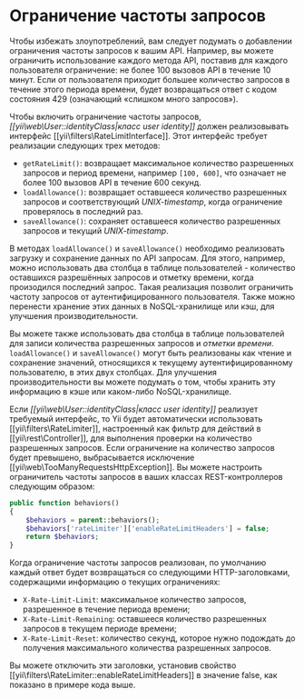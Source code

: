 Ограничение частоты запросов
===============================

Чтобы избежать злоупотреблений, вам следует подумать о добавлении ограничения частоты запросов к вашим API. Например, вы можете ограничить
использование каждого метода API, поставив для каждого пользователя ограничение: не более 100 вызовов API в течение 10 минут. Если от пользователя
приходит большее количество запросов в течение этого периода времени, будет возвращаться ответ с кодом состояния 429 (означающий «слишком много запросов»).

Чтобы включить ограничение частоты запросов, *[[yii\web\User::identityClass|класс user identity]]* должен реализовывать интерфейс [[yii\filters\RateLimitInterface]].
Этот интерфейс требует реализации следующих трех методов:

* `getRateLimit()`: возвращает максимальное количество разрешенных запросов и период времени, например `[100, 600]`, что означает не более 100 вызовов API в течение 600 секунд.
* `loadAllowance()`: возвращает оставшееся количество разрешенных запросов и соответствующий *UNIX-timestamp*,
  когда ограничение проверялось в последний раз.
* `saveAllowance()`: сохраняет оставшееся количество разрешенных запросов и текущий *UNIX-timestamp*.

В методах `loadAllowance()` и `saveAllowance()` необходимо реализовать загрузку и сохранение данных по API запросам. Для этого, например, можно использовать два столбца в таблице пользователей - количество оставшихся разрешённых запросов и отметку времени, когда произодился последний запрос. Такая реализация позволит ограничить частоту запросов от аутентифицированного пользователя. Также можно перенести хранение этих данных в NoSQL-хранилище или кэш, для улучшения производительности.

Вы можете также использовать два столбца в таблице пользователей для записи количества разрешенных запросов и *отметки времени*.
`loadAllowance()` и `saveAllowance()` могут быть реализованы как чтение и сохранение значений, относящихся к текущему аутентифицированному пользователю,
в этих двух столбцах. Для улучшения производительности вы можете подумать о том, чтобы хранить эту информацию
в кэше или каком-либо NoSQL-хранилище.

Если *[[yii\web\User::identityClass|класс user identity]]* реализует требуемый интерфейс, то Yii будет автоматически использовать [[yii\filters\RateLimiter]], настроенный как фильтр для действий в [[yii\rest\Controller]], для выполнения проверки на количество разрешенных запросов. Если ограничение на количество запросов будет превышено, выбрасывается исключение [[yii\web\TooManyRequestsHttpException]]. Вы можете настроить ограничитель частоты запросов в ваших классах REST-контроллеров следующим образом:

```php
public function behaviors()
{
    $behaviors = parent::behaviors();
    $behaviors['rateLimiter']['enableRateLimitHeaders'] = false;
    return $behaviors;
}
```

Когда ограничение частоты запросов реализован, по умолчанию каждый ответ будет возвращаться со следующими HTTP-заголовками, содержащими информацию о текущих ограничениях:

* `X-Rate-Limit-Limit`: максимальное количество запросов, разрешенное в течение периода времени;
* `X-Rate-Limit-Remaining`: оставшееся количество разрешенных запросов в текущем периоде времени;
* `X-Rate-Limit-Reset`: количество секунд, которое нужно подождать до получения максимального количества разрешенных запросов.

Вы можете отключить эти заголовки, установив свойство [[yii\filters\RateLimiter::enableRateLimitHeaders]] в значение false,
как показано в примере кода выше.

